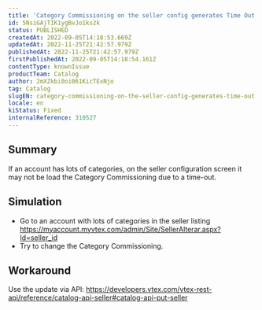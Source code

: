 ```yaml
---
title: 'Category Commissioning on the seller config generates Time Out'
id: 5NsiGAjTIK1ygBvJo1ks2k
status: PUBLISHED
createdAt: 2022-09-05T14:18:53.669Z
updatedAt: 2022-11-25T21:42:57.979Z
publishedAt: 2022-11-25T21:42:57.979Z
firstPublishedAt: 2022-09-05T14:18:54.161Z
contentType: knownIssue
productTeam: Catalog
author: 2mXZkbi0oi061KicTExNjo
tag: Catalog
slugEN: category-commissioning-on-the-seller-config-generates-time-out
locale: en
kiStatus: Fixed
internalReference: 310527
---
```


## Summary


If an account has lots of categories, on the seller configuration screen it may not be load the Category Commissioning due to a time-out.




## Simulation



- Go to an account with lots of categories in the seller listing https://myaccount.myvtex.com/admin/Site/SellerAlterar.aspx?Id=seller_id
- Try to change the Category Commissioning.



## Workaround


Use the update via API: https://developers.vtex.com/vtex-rest-api/reference/catalog-api-seller#catalog-api-put-seller

